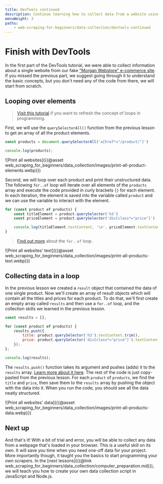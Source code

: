 ```yaml
---
title: DevTools continued
description: Continue learning how to collect data from a website using browser DevTools, CSS selectors, and JavaScript via the DevTools console.
menuWeight: 3
paths:
    - web-scraping-for-beginners/data-collection/devtools-continued
---
```


# [](#finish-devtools) Finish with DevTools

In the first part of the DevTools tutorial, we were able to collect information about a single website from our fake <a href="https://commerce-qd83plqbj-mstephen19.vercel.app/" target="_blank">"Morgan Webstore" e-commerce site</a>. If you missed the previous part, we suggest going through it to understand the basic concepts, but you don't need any of the code from there, we will start from scratch.

## [](#looping) Looping over elements

> <a href="https://developer.mozilla.org/en-US/docs/Web/JavaScript/Guide/Loops_and_iteration" target="_blank">Visit this tutorial</a> if you want to refresh the concept of loops in programming.

First, we will use the `querySelectorAll()` function from the previous lesson to get an array of all the product elements.

```JavaScript
const products = document.querySelectorAll('a[href*="/product/"]')

console.log(products);
```

![Print all websites]({{@asset web_scraping_for_beginners/data_collection/images/print-all-product-elements.webp}})

Second, we will loop over each product and print their unstructured data. The following `for..of` loop will iterate over all elements of the `products` array and execute the code provided in curly brackets `{}` for each element. In each iteration, the element is saved into the variable called `product` and we can use the variable to interact with the element.

```JavaScript
for (const product of products) {
    const titleElement = product.querySelector('h3')
    const priceElement = product.querySelector('div[class*="price"]')

    console.log(titleElement.textContent, '\n', priceElement.textContent);
}
```

> <a href="https://developer.mozilla.org/en-US/docs/Web/JavaScript/Reference/Statements/for...of" target="_blank">Find out more</a> about the `for..of` loop.

![Print all websites' text]({{@asset web_scraping_for_beginners/data_collection/images/print-all-products-text.webp}})

## [](#collecting-data) Collecting data in a loop

In the previous lesson we created a `result` object that contained the data of one single product. Now we'll create an array of result objects which will contain all the titles and prices for each product. To do that, we'll first create an empty array called `results` and then use a `for..of` loop, and the collection skills we learned in the previous lesson.

```JavaScript
const results = [];

for (const product of products) {
    results.push({
        title: product.querySelector('h3').textContent.trim(),
        price: product.querySelector('div[class*="price"]').textContent.trim(),
    });
};

console.log(results);
```

The `results.push()` function takes its argument and pushes (adds) it to the `results` array. <a href="https://developer.mozilla.org/en-US/docs/Web/JavaScript/Reference/Global_Objects/Array/push" target="_blank">Learn more about it here</a>. The rest of the code is just copy-pasted from the previous lesson. For each `product` of `products`, we find the `title` and `price`, then save them to the `results` array by pushing the object with the data into it. When you run the code, you should see all the data neatly structured.

![Print all websites' data]({{@asset web_scraping_for_beginners/data_collection/images/print-all-products-data.webp}})

## [](#next) Next up

And that's it! With a bit of trial and error, you will be able to collect any data from a webpage that's loaded in your browser. This is a useful skill on its own. It will save you time when you need one-off data for your project. More importantly though, it taught you the basics to start programming your own scrapers. In the [next lessons]({{@link web_scraping_for_beginners/data_collection/computer_preparation.md}}), we will teach you how to create your own data collection script in JavaScript and Node.js.
